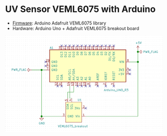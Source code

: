 # UV Sensor VEML6075 with Arduino

- [Firmware](main.ino): Arduino Adafruit VEML6075 library
- Hardware: Arduino Uno + Adafruit VEML6075 breakout board

![](schematic.png)
